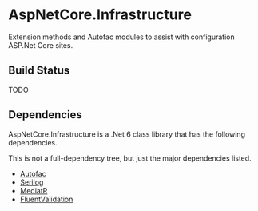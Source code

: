 # AspNetCore.Infrastructure
Extension methods and Autofac modules to assist with configuration ASP.Net Core sites.

## Build Status
TODO

## Dependencies

AspNetCore.Infrastructure is a .Net 6 class library that has the following dependencies.

This is not a full-dependency tree, but just the major dependencies listed.

- [Autofac](https://www.nuget.org/packages/autofac)
- [Serilog](https://www.nuget.org/packages/Serilog)
- [MediatR](https://www.nuget.org/packages/MediatR)
- [FluentValidation](https://www.nuget.org/packages/FluentValidation)
